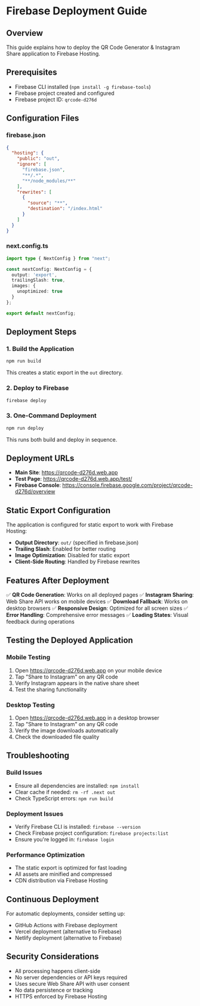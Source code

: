 # Firebase Deployment Guide

## Overview
This guide explains how to deploy the QR Code Generator & Instagram Share application to Firebase Hosting.

## Prerequisites
- Firebase CLI installed (`npm install -g firebase-tools`)
- Firebase project created and configured
- Firebase project ID: `qrcode-d276d`

## Configuration Files

### firebase.json
```json
{
  "hosting": {
    "public": "out",
    "ignore": [
      "firebase.json",
      "**/.*",
      "**/node_modules/**"
    ],
    "rewrites": [
      {
        "source": "**",
        "destination": "/index.html"
      }
    ]
  }
}
```

### next.config.ts
```typescript
import type { NextConfig } from "next";

const nextConfig: NextConfig = {
  output: 'export',
  trailingSlash: true,
  images: {
    unoptimized: true
  }
};

export default nextConfig;
```

## Deployment Steps

### 1. Build the Application
```bash
npm run build
```
This creates a static export in the `out` directory.

### 2. Deploy to Firebase
```bash
firebase deploy
```

### 3. One-Command Deployment
```bash
npm run deploy
```
This runs both build and deploy in sequence.

## Deployment URLs

- **Main Site**: https://qrcode-d276d.web.app
- **Test Page**: https://qrcode-d276d.web.app/test/
- **Firebase Console**: https://console.firebase.google.com/project/qrcode-d276d/overview

## Static Export Configuration

The application is configured for static export to work with Firebase Hosting:

- **Output Directory**: `out/` (specified in firebase.json)
- **Trailing Slash**: Enabled for better routing
- **Image Optimization**: Disabled for static export
- **Client-Side Routing**: Handled by Firebase rewrites

## Features After Deployment

✅ **QR Code Generation**: Works on all deployed pages
✅ **Instagram Sharing**: Web Share API works on mobile devices
✅ **Download Fallback**: Works on desktop browsers
✅ **Responsive Design**: Optimized for all screen sizes
✅ **Error Handling**: Comprehensive error messages
✅ **Loading States**: Visual feedback during operations

## Testing the Deployed Application

### Mobile Testing
1. Open https://qrcode-d276d.web.app on your mobile device
2. Tap "Share to Instagram" on any QR code
3. Verify Instagram appears in the native share sheet
4. Test the sharing functionality

### Desktop Testing
1. Open https://qrcode-d276d.web.app in a desktop browser
2. Tap "Share to Instagram" on any QR code
3. Verify the image downloads automatically
4. Check the downloaded file quality

## Troubleshooting

### Build Issues
- Ensure all dependencies are installed: `npm install`
- Clear cache if needed: `rm -rf .next out`
- Check TypeScript errors: `npm run build`

### Deployment Issues
- Verify Firebase CLI is installed: `firebase --version`
- Check Firebase project configuration: `firebase projects:list`
- Ensure you're logged in: `firebase login`

### Performance Optimization
- The static export is optimized for fast loading
- All assets are minified and compressed
- CDN distribution via Firebase Hosting

## Continuous Deployment

For automatic deployments, consider setting up:
- GitHub Actions with Firebase deployment
- Vercel deployment (alternative to Firebase)
- Netlify deployment (alternative to Firebase)

## Security Considerations

- All processing happens client-side
- No server dependencies or API keys required
- Uses secure Web Share API with user consent
- No data persistence or tracking
- HTTPS enforced by Firebase Hosting
